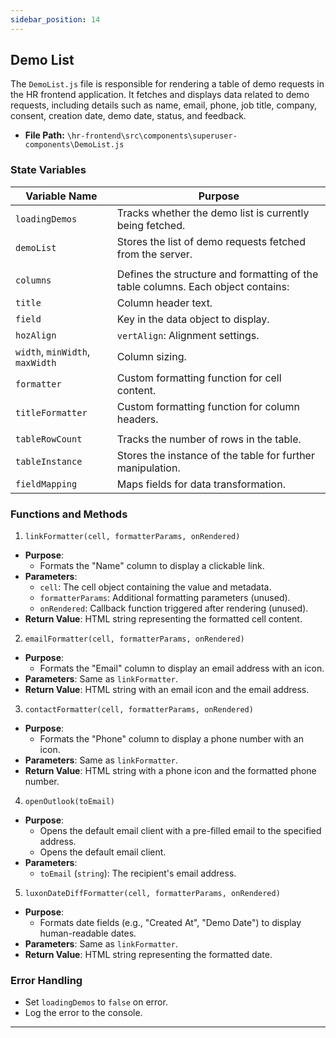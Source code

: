 ```yaml
---
sidebar_position: 14
---
```


## Demo List

The `DemoList.js` file is responsible for rendering a table of demo requests in the HR frontend application. It fetches and displays data related to demo requests, including details such as name, email, phone, job title, company, consent, creation date, demo date, status, and feedback. 

- **File Path:** `\hr-frontend\src\components\superuser-components\DemoList.js`

### State Variables
| Variable Name|Purpose|
|---|---|
|`loadingDemos`|Tracks whether the demo list is currently being fetched.|
|`demoList`|Stores the list of demo requests fetched from the server.|
|||
|`columns`|Defines the structure and formatting of the table columns. Each object contains:|
| `title`| Column header text.|
| `field`| Key in the data object to display.|
| `hozAlign`| `vertAlign`: Alignment settings.|
| `width`, `minWidth`, `maxWidth`| Column sizing.|
| `formatter`| Custom formatting function for cell content.|
| `titleFormatter`| Custom formatting function for column headers.|
|||
|`tableRowCount`|Tracks the number of rows in the table.|
|`tableInstance`|Stores the instance of the table for further manipulation.
|`fieldMapping`|Maps fields for data transformation.|

### Functions and Methods

1. `linkFormatter(cell, formatterParams, onRendered)`
- **Purpose**:
    - Formats the "Name" column to display a clickable link.
- **Parameters**:
  - `cell`: The cell object containing the value and metadata.
  - `formatterParams`: Additional formatting parameters (unused).
  - `onRendered`: Callback function triggered after rendering (unused).
- **Return Value**: HTML string representing the formatted cell content.

2. `emailFormatter(cell, formatterParams, onRendered)`
- **Purpose**:
    - Formats the "Email" column to display an email address with an icon.
- **Parameters**: Same as `linkFormatter`.
- **Return Value**: HTML string with an email icon and the email address.

3. `contactFormatter(cell, formatterParams, onRendered)`
- **Purpose**:
    - Formats the "Phone" column to display a phone number with an icon.
- **Parameters**: Same as `linkFormatter`.
- **Return Value**: HTML string with a phone icon and the formatted phone number.

4. `openOutlook(toEmail)`
- **Purpose**: 
    - Opens the default email client with a pre-filled email to the specified address.
    - Opens the default email client.
- **Parameters**:
  - `toEmail` (`string`): The recipient's email address.

5. `luxonDateDiffFormatter(cell, formatterParams, onRendered)`
- **Purpose**:
    - Formats date fields (e.g., "Created At", "Demo Date") to display human-readable dates.
- **Parameters**: Same as `linkFormatter`.
- **Return Value**: HTML string representing the formatted date.

### Error Handling
- Set `loadingDemos` to `false` on error.
- Log the error to the console.

---
